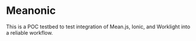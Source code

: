 Meanonic
========

This is a POC testbed to test integration of Mean.js, Ionic, and Worklight into a reliable workflow.